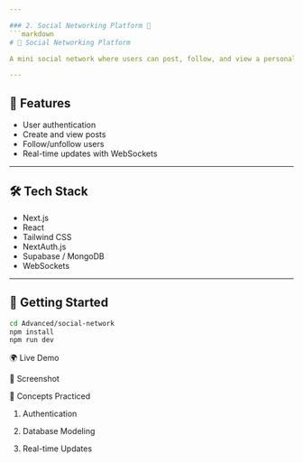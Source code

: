 ```yaml
---

### 2. Social Networking Platform 👥
```markdown
# 👥 Social Networking Platform

A mini social network where users can post, follow, and view a personalized feed.

---
```


## 📖 Features

- User authentication
- Create and view posts
- Follow/unfollow users
- Real-time updates with WebSockets

---

## 🛠️ Tech Stack

- Next.js
- React
- Tailwind CSS
- NextAuth.js
- Supabase / MongoDB
- WebSockets

---

## 🚀 Getting Started

```bash
cd Advanced/social-network
npm install
npm run dev
```

🌍 Live Demo

📸 Screenshot

🎯 Concepts Practiced

1. Authentication

2. Database Modeling

3. Real-time Updates
